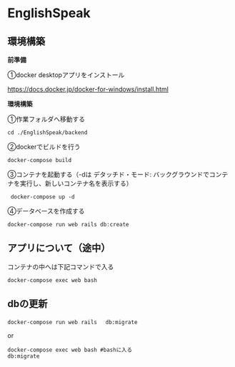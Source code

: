 # EnglishSpeak



## 環境構築

**前準備**

①docker desktopアプリをインストール

https://docs.docker.jp/docker-for-windows/install.html



**環境構築**

①作業フォルダへ移動する

```
cd ./EnglishSpeak/backend
```

②dockerでビルドを行う

```
docker-compose build
```

③コンテナを起動する（-dは デタッチド・モード: バックグラウンドでコンテナを実行し、新しいコンテナ名を表示する）

```
 docker-compose up -d
```

④データベースを作成する

```
docker-compose run web rails db:create
```



## アプリについて（途中）

コンテナの中へは下記コマンドで入る

```
docker-compose exec web bash
```



## dbの更新

```
docker-compose run web rails　 db:migrate
```

or

```
docker-compose exec web bash #bashに入る
db:migrate
```

